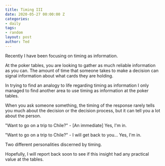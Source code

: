 ```yaml
---
title: Timing III
date: 2020-05-27 00:00:00 Z
categories:
- daily
tags:
- random
layout: post
author: Ted
---
```


Recently I have been focusing on timing as information.

At the poker tables, you are looking to gather as much reliable information as you can. The amount of time that someone takes to make a decision can signal information about what cards they are holding.

In trying to find an analogy to life regarding timing as information I only managed to find another area to use timing as information at the poker tables.

When you ask someone something, the timing of the response rarely tells you much about the decision or the decision process, but it can tell you a lot about the person.

"Want to go on a trip to Chile?" - [An immediate] Yes, I'm in.

"Want to go on a trip to Chile?" - I will get back to you... Yes, I'm in.

Two different personalities discerned by timing.

Hopefully, I will report back soon to see if this insight had any practical value at the tables. 

